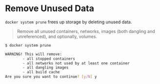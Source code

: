 # Remove Unused Data

`docker system prune` frees up storage by deleting unused data.

> Remove all unused containers, networks, images (both dangling and unreferenced), and optionally, volumes.

```bash
$ docker system prune

WARNING! This will remove:
        - all stopped containers
        - all networks not used by at least one container
        - all dangling images
        - all build cache
Are you sure you want to continue? [y/N] y
```
